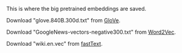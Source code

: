 This is where the big pretrained embeddings are saved. 

Download "glove.840B.300d.txt" from [GloVe](https://nlp.stanford.edu/projects/glove/). 

Download "GoogleNews-vectors-negative300.txt" from [Word2Vec](https://code.google.com/archive/p/word2vec/).

Download "wiki.en.vec" from [fastText](https://fasttext.cc/docs/en/english-vectors.html). 
